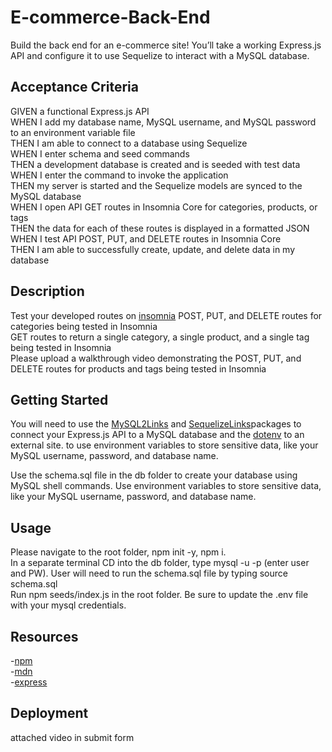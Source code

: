 # E-commerce-Back-End
 Build the back end for an e-commerce site! You’ll take a working Express.js API and configure it to use Sequelize to interact with a MySQL database.


## Acceptance Criteria

GIVEN a functional Express.js API  
WHEN I add my database name, MySQL username, and MySQL password to an environment variable file  
THEN I am able to connect to a database using Sequelize  
WHEN I enter schema and seed commands  
THEN a development database is created and is seeded with test data  
WHEN I enter the command to invoke the application  
THEN my server is started and the Sequelize models are synced to the MySQL database  
WHEN I open API GET routes in Insomnia Core for categories, products, or tags  
THEN the data for each of these routes is displayed in a formatted JSON  
WHEN I test API POST, PUT, and DELETE routes in Insomnia Core  
THEN I am able to successfully create, update, and delete data in my database

## Description

Test your developed routes on [insomnia](https://docs.insomnia.rest/)
POST, PUT, and DELETE routes for categories being tested in Insomnia  
GET routes to return a single category, a single product, and a single tag being tested in Insomnia  
Please upload a walkthrough video demonstrating the POST, PUT, and DELETE routes for products and tags being tested in Insomnia

## Getting Started

You will need to use the [MySQL2Links](https://www.npmjs.com/package/mysql2) and [SequelizeLinks](https://www.npmjs.com/package/sequelize)packages to connect your Express.js API to a MySQL database and the [dotenv](https://www.npmjs.com/package/dotenv) to an external site. to use environment variables to store sensitive data, like your MySQL username, password, and database name.

Use the schema.sql file in the db folder to create your database using MySQL shell commands. Use environment variables to store sensitive data, like your MySQL username, password, and database name.

## Usage

Please navigate to the root folder, npm init -y, npm i.  
In a separate terminal CD into the db folder, type mysql -u -p (enter user and PW). User will need to run the schema.sql file by typing source schema.sql  
Run npm seeds/index.js in the root folder. Be sure to update the .env file with your mysql credentials.

## Resources

-[npm](https://www.npmjs.com/)  
-[mdn](https://developer.mozilla.org/en-US/)  
-[express](https://expressjs.com/)

## Deployment

attached video in submit form 
